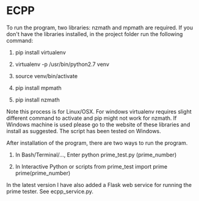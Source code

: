 # ECPP

To run the program, two libraries: nzmath and mpmath are required.
If you don't have the libraries installed, in the project folder run the following command:

1. pip install virtualenv

2. virtualenv -p /usr/bin/python2.7 venv

3. source venv/bin/activate

4. pip install mpmath

5. pip install nzmath

Note this process is for Linux/OSX. For windows virtualenv requires slight different command to activate and pip might not work for nzmath.
If Windows machine is used please go to the website of these libraries and install as suggested. The script has been tested on Windows.

After installation of the program, there are two ways to run the program.

1. In Bash/Terminal/..., Enter
    python prime_test.py (prime_number)

2. In Interactive Python or scripts
    from prime_test import prime
    prime(prime_number)

In the latest version I have also added a Flask web service for running the prime tester. See ecpp_service.py.